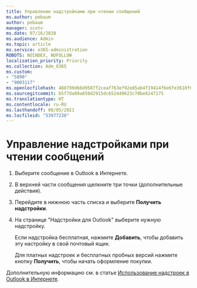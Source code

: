 ```yaml
---
title: Управление надстройками при чтении сообщений
ms.author: pebaum
author: pebaum
manager: scotv
ms.date: 07/16/2020
ms.audience: Admin
ms.topic: article
ms.service: o365-administration
ROBOTS: NOINDEX, NOFOLLOW
localization_priority: Priority
ms.collection: Adm_O365
ms.custom:
- "5890"
- "9003117"
ms.openlocfilehash: 488799d66d9587f2ceaf763ef92e85ab4f19414f6e6fe3610f0f9ff84d5ce0a1
ms.sourcegitcommit: b5f7da89a650d2915dc652449623c78be6247175
ms.translationtype: HT
ms.contentlocale: ru-RU
ms.lasthandoff: 08/05/2021
ms.locfileid: "53977238"
---
```

# <a name="how-to-manage-add-ins-while-reading-a-message"></a>Управление надстройками при чтении сообщений

1. Выберите сообщение в Outlook в Интернете.
    
2. В верхней части сообщения щелкните три точки (дополнительные действия).

3. Перейдите в нижнюю часть списка и выберите **Получить надстройки**.
    
4. На странице "Надстройки для Outlook" выберите нужную надстройку. 
    
    Если надстройка бесплатная, нажмите **Добавить**, чтобы добавить эту настройку в свой почтовый ящик.
    
    Для платных надстроек и бесплатных пробных версий нажмите кнопку **Получить**, чтобы начать оформление покупки.
    
Дополнительную информацию см. в статье [Использование надстроек в Outlook в Интернете](https://support.microsoft.com/office/using-add-ins-in-outlook-on-the-web-8f2ce816-5df4-44a5-958c-f7f9d6dabdce).